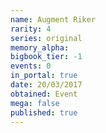 ```yaml
---
name: Augment Riker
rarity: 4
series: original
memory_alpha:
bigbook_tier: -1
events: 0
in_portal: true
date: 20/03/2017
obtained: Event
mega: false
published: true
---
```



